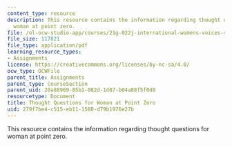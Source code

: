 ```yaml
---
content_type: resource
description: This resource contains the information regarding thought questions for
  woman at point zero.
file: /ol-ocw-studio-app/courses/21g-022j-international-womens-voices-spring-2004/279f7be4c515eb111580d79b1976e27b_MIT21G_022JS04_f_wm.pdf
file_size: 117821
file_type: application/pdf
learning_resource_types:
- Assignments
license: https://creativecommons.org/licenses/by-nc-sa/4.0/
ocw_type: OCWFile
parent_title: Assignments
parent_type: CourseSection
parent_uid: 20a88969-85b1-082d-1d87-b04a88f5f0d0
resourcetype: Document
title: Thought Questions for Woman at Point Zero
uid: 279f7be4-c515-eb11-1580-d79b1976e27b
---
```

This resource contains the information regarding thought questions for woman at point zero.